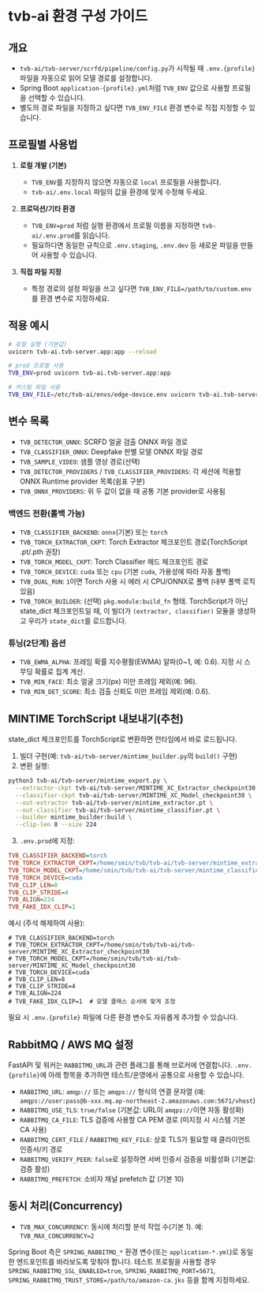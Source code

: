 # tvb-ai 환경 구성 가이드

## 개요
- `tvb-ai/tvb-server/scrfd/pipeline/config.py`가 시작될 때 `.env.{profile}` 파일을 자동으로 읽어 모델 경로를 설정합니다.
- Spring Boot `application-{profile}.yml`처럼 `TVB_ENV` 값으로 사용할 프로필을 선택할 수 있습니다.
- 별도의 경로 파일을 지정하고 싶다면 `TVB_ENV_FILE` 환경 변수로 직접 지정할 수 있습니다.

## 프로필별 사용법
1. **로컬 개발 (기본)**  
   - `TVB_ENV`를 지정하지 않으면 자동으로 `local` 프로필을 사용합니다.  
   - `tvb-ai/.env.local` 파일의 값을 환경에 맞게 수정해 두세요.

2. **프로덕션/기타 환경**  
   - `TVB_ENV=prod` 처럼 실행 환경에서 프로필 이름을 지정하면 `tvb-ai/.env.prod`를 읽습니다.  
   - 필요하다면 동일한 규칙으로 `.env.staging`, `.env.dev` 등 새로운 파일을 만들어 사용할 수 있습니다.

3. **직접 파일 지정**  
   - 특정 경로의 설정 파일을 쓰고 싶다면 `TVB_ENV_FILE=/path/to/custom.env` 를 환경 변수로 지정하세요.

## 적용 예시
```bash
# 로컬 실행 (기본값)
uvicorn tvb-ai.tvb-server.app:app --reload

# prod 프로필 사용
TVB_ENV=prod uvicorn tvb-ai.tvb-server.app:app

# 커스텀 파일 사용
TVB_ENV_FILE=/etc/tvb-ai/envs/edge-device.env uvicorn tvb-ai.tvb-server.app:app
```

## 변수 목록
- `TVB_DETECTOR_ONNX`: SCRFD 얼굴 검출 ONNX 파일 경로
- `TVB_CLASSIFIER_ONNX`: Deepfake 판별 모델 ONNX 파일 경로
- `TVB_SAMPLE_VIDEO`: 샘플 영상 경로(선택)
- `TVB_DETECTOR_PROVIDERS` / `TVB_CLASSIFIER_PROVIDERS`: 각 세션에 적용할 ONNX Runtime provider 목록(쉼표 구분)
- `TVB_ONNX_PROVIDERS`: 위 두 값이 없을 때 공통 기본 provider로 사용됨

### 백엔드 전환(롤백 가능)
- `TVB_CLASSIFIER_BACKEND`: `onnx`(기본) 또는 `torch`
- `TVB_TORCH_EXTRACTOR_CKPT`: Torch Extractor 체크포인트 경로(TorchScript .pt/.pth 권장)
- `TVB_TORCH_MODEL_CKPT`: Torch Classifier 헤드 체크포인트 경로
- `TVB_TORCH_DEVICE`: `cuda` 또는 `cpu` (기본 `cuda`, 가용성에 따라 자동 폴백)
- `TVB_DUAL_RUN`: `1`이면 Torch 사용 시 에러 시 CPU/ONNX로 폴백 (내부 폴백 로직 있음)
- `TVB_TORCH_BUILDER`: (선택) `pkg.module:build_fn` 형태. TorchScript가 아닌 state_dict 체크포인트일 때, 이 빌더가 `(extractor, classifier)` 모듈을 생성하고 우리가 `state_dict`를 로드합니다.

### 튜닝(2단계) 옵션
- `TVB_EWMA_ALPHA`: 프레임 확률 지수평활(EWMA) 알파(0~1, 예: 0.6). 지정 시 스무딩 확률로 집계 계산.
- `TVB_MIN_FACE`: 최소 얼굴 크기(px) 미만 프레임 제외(예: 96).
- `TVB_MIN_DET_SCORE`: 최소 검출 신뢰도 미만 프레임 제외(예: 0.6).

## MINTIME TorchScript 내보내기(추천)
state_dict 체크포인트를 TorchScript로 변환하면 런타임에서 바로 로드됩니다.

1) 빌더 구현(예: `tvb-ai/tvb-server/mintime_builder.py`의 `build()` 구현)
2) 변환 실행:
```bash
python3 tvb-ai/tvb-server/mintime_export.py \
  --extractor-ckpt tvb-ai/tvb-server/MINTIME_XC_Extractor_checkpoint30 \
  --classifier-ckpt tvb-ai/tvb-server/MINTIME_XC_Model_checkpoint30 \
  --out-extractor tvb-ai/tvb-server/mintime_extractor.pt \
  --out-classifier tvb-ai/tvb-server/mintime_classifier.pt \
  --builder mintime_builder:build \
  --clip-len 8 --size 224
```
3) `.env.prod`에 지정:
```ini
TVB_CLASSIFIER_BACKEND=torch
TVB_TORCH_EXTRACTOR_CKPT=/home/smin/tvb/tvb-ai/tvb-server/mintime_extractor.pt
TVB_TORCH_MODEL_CKPT=/home/smin/tvb/tvb-ai/tvb-server/mintime_classifier.pt
TVB_TORCH_DEVICE=cuda
TVB_CLIP_LEN=8
TVB_CLIP_STRIDE=4
TVB_ALIGN=224
TVB_FAKE_IDX_CLIP=1
```

예시 (주석 해제하여 사용):
```
# TVB_CLASSIFIER_BACKEND=torch
# TVB_TORCH_EXTRACTOR_CKPT=/home/smin/tvb/tvb-ai/tvb-server/MINTIME_XC_Extractor_checkpoint30
# TVB_TORCH_MODEL_CKPT=/home/smin/tvb/tvb-ai/tvb-server/MINTIME_XC_Model_checkpoint30
# TVB_TORCH_DEVICE=cuda
# TVB_CLIP_LEN=8
# TVB_CLIP_STRIDE=4
# TVB_ALIGN=224
# TVB_FAKE_IDX_CLIP=1  # 모델 클래스 순서에 맞게 조정
```

필요 시 `.env.{profile}` 파일에 다른 환경 변수도 자유롭게 추가할 수 있습니다.

## RabbitMQ / AWS MQ 설정
FastAPI 및 워커는 `RABBITMQ_URL`과 관련 플래그를 통해 브로커에 연결합니다. `.env.{profile}`에 아래 항목을 추가하면 테스트/운영에서 공통으로 사용할 수 있습니다.

- `RABBITMQ_URL`: `amqp://` 또는 `amqps://` 형식의 연결 문자열 (예: `amqps://user:pass@b-xxx.mq.ap-northeast-2.amazonaws.com:5671/vhost`)
- `RABBITMQ_USE_TLS`: `true/false` (기본값: URL이 `amqps://`이면 자동 활성화)
- `RABBITMQ_CA_FILE`: TLS 검증에 사용할 CA PEM 경로 (미지정 시 시스템 기본 CA 사용)
- `RABBITMQ_CERT_FILE` / `RABBITMQ_KEY_FILE`: 상호 TLS가 필요할 때 클라이언트 인증서/키 경로
- `RABBITMQ_VERIFY_PEER`: `false`로 설정하면 서버 인증서 검증을 비활성화 (기본값: 검증 활성)
- `RABBITMQ_PREFETCH`: 소비자 채널 prefetch 값 (기본 10)

## 동시 처리(Concurrency)
- `TVB_MAX_CONCURRENCY`: 동시에 처리할 분석 작업 수(기본 1). 예: `TVB_MAX_CONCURRENCY=2`

Spring Boot 측은 `SPRING_RABBITMQ_*` 환경 변수(또는 `application-*.yml`)로 동일한 엔드포인트를 바라보도록 맞춰야 합니다. 테스트 프로필을 사용할 경우 `SPRING_RABBITMQ_SSL_ENABLED=true`, `SPRING_RABBITMQ_PORT=5671`, `SPRING_RABBITMQ_TRUST_STORE=/path/to/amazon-ca.jks` 등을 함께 지정하세요.
